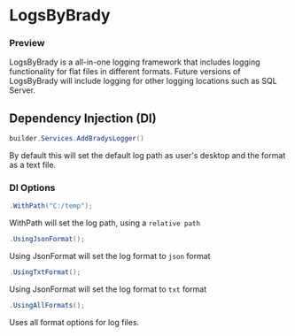 # LogsByBrady
### Preview
LogsByBrady is a all-in-one logging framework that includes logging functionality for flat files in different formats. Future versions of LogsByBrady will include logging for other logging locations such as SQL Server.

## Dependency Injection (DI)
```cs
builder.Services.AddBradysLogger()
```
By default this will set the default log path as user's desktop and the format as a text file.

### DI Options
```cs
.WithPath("C:/temp");
```
WithPath will set the log path, using a `relative path`

```cs
.UsingJsonFormat();
```
Using JsonFormat will set the log format to `json` format

```cs
.UsingTxtFormat();
```
Using JsonFormat will set the log format to `txt` format

```cs
.UsingAllFormats();
```
Uses all format options for log files.